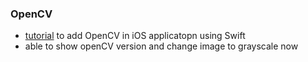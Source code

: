 ### OpenCV

- [tutorial](https://www.youtube.com/watch?v=ywUBHqxwM5Q) to add OpenCV in iOS applicatopn using Swift
- able to show openCV version and change image to grayscale now

